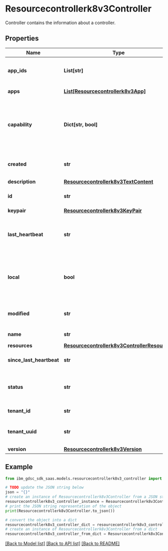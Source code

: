 # Resourcecontrollerk8v3Controller

Controller contains the information about a controller.

## Properties

Name | Type | Description | Notes
------------ | ------------- | ------------- | -------------
**app_ids** | **List[str]** | Optional: The list of internal IDs of the apps for the controller. | [optional] 
**apps** | [**List[Resourcecontrollerk8v3App]**](Resourcecontrollerk8v3App.md) | Optional: The controller&#39;s apps. | [optional] 
**capability** | **Dict[str, bool]** | Optional: The controller capability like protected secret. If absence, app manager assumes all capabilities are false. | [optional] 
**created** | **str** | Optional: The date this controller was created (ms since epoch). | [optional] 
**description** | [**Resourcecontrollerk8v3TextContent**](Resourcecontrollerk8v3TextContent.md) |  | [optional] 
**id** | **str** | Optional: The internal ID of the controller. | [optional] 
**keypair** | [**Resourcecontrollerk8v3KeyPair**](Resourcecontrollerk8v3KeyPair.md) |  | [optional] 
**last_heartbeat** | **str** | Optional: The last date when a heartbeat was applied to this controller (ms since epoch). | [optional] 
**local** | **bool** | Is the controller \\\&quot;local\\\&quot;? \\\&quot;Local\\\&quot; controllers may not be unpaired, removed, or renewed. | [optional] 
**modified** | **str** | Optional: The date this controller was modified (ms since epoch). | [optional] 
**name** | **str** | The name of the controller. | [optional] 
**resources** | [**Resourcecontrollerk8v3ControllerResources**](Resourcecontrollerk8v3ControllerResources.md) |  | [optional] 
**since_last_heartbeat** | **str** | Optional: The number of ms since the last heartbeat. | [optional] 
**status** | **str** | Optional: The status of the controller. Currently supported values are unpaired, paired, uninstalling. | [optional] 
**tenant_id** | **str** | Optional: The tenant id for the controller. | [optional] 
**tenant_uuid** | **str** | Optional: The internal ID of the tenant for the controller. | [optional] 
**version** | [**Resourcecontrollerk8v3Version**](Resourcecontrollerk8v3Version.md) |  | [optional] 

## Example

```python
from ibm_gdsc_sdk_saas.models.resourcecontrollerk8v3_controller import Resourcecontrollerk8v3Controller

# TODO update the JSON string below
json = "{}"
# create an instance of Resourcecontrollerk8v3Controller from a JSON string
resourcecontrollerk8v3_controller_instance = Resourcecontrollerk8v3Controller.from_json(json)
# print the JSON string representation of the object
print(Resourcecontrollerk8v3Controller.to_json())

# convert the object into a dict
resourcecontrollerk8v3_controller_dict = resourcecontrollerk8v3_controller_instance.to_dict()
# create an instance of Resourcecontrollerk8v3Controller from a dict
resourcecontrollerk8v3_controller_from_dict = Resourcecontrollerk8v3Controller.from_dict(resourcecontrollerk8v3_controller_dict)
```
[[Back to Model list]](../README.md#documentation-for-models) [[Back to API list]](../README.md#documentation-for-api-endpoints) [[Back to README]](../README.md)


